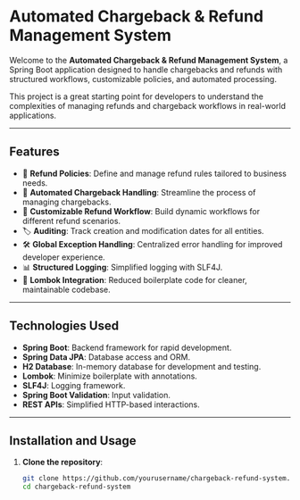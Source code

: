 # Automated Chargeback & Refund Management System

Welcome to the **Automated Chargeback & Refund Management System**, a Spring Boot application designed to handle chargebacks and refunds with structured workflows, customizable policies, and automated processing. 

This project is a great starting point for developers to understand the complexities of managing refunds and chargeback workflows in real-world applications.

---

## **Features**
- 📜 **Refund Policies**: Define and manage refund rules tailored to business needs.
- 🤖 **Automated Chargeback Handling**: Streamline the process of managing chargebacks.
- 🔄 **Customizable Refund Workflow**: Build dynamic workflows for different refund scenarios.
- 🏷️ **Auditing**: Track creation and modification dates for all entities.
- 🛠️ **Global Exception Handling**: Centralized error handling for improved developer experience.
- 📊 **Structured Logging**: Simplified logging with SLF4J.
- 🔧 **Lombok Integration**: Reduced boilerplate code for cleaner, maintainable codebase.

---

## **Technologies Used**
- **Spring Boot**: Backend framework for rapid development.
- **Spring Data JPA**: Database access and ORM.
- **H2 Database**: In-memory database for development and testing.
- **Lombok**: Minimize boilerplate with annotations.
- **SLF4J**: Logging framework.
- **Spring Boot Validation**: Input validation.
- **REST APIs**: Simplified HTTP-based interactions.

---

## **Installation and Usage**

1. **Clone the repository**:
   ```bash
   git clone https://github.com/yourusername/chargeback-refund-system.git
   cd chargeback-refund-system
